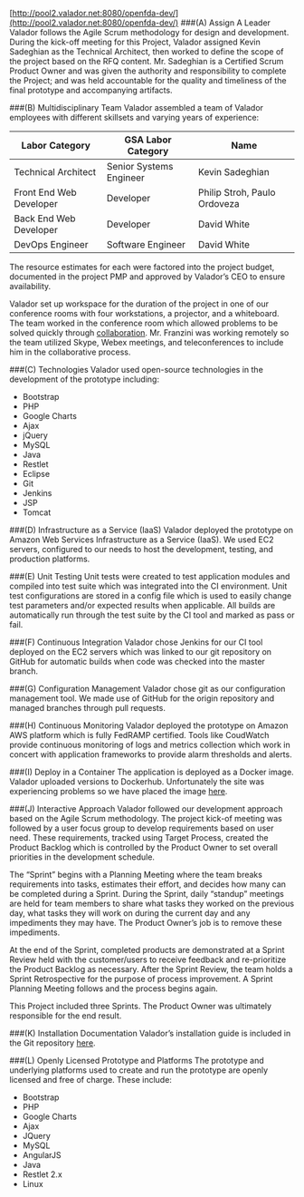 [http://pool2.valador.net:8080/openfda-dev/](http://pool2.valador.net:8080/openfda-dev/)
###(A) Assign A Leader
Valador follows the Agile Scrum methodology for design and development.  During the kick-off meeting for this Project, Valador assigned Kevin Sadeghian as the Technical Architect, then worked to define the scope of the project based on the RFQ content.  Mr. Sadeghian is a Certified Scrum Product Owner and was given the authority and responsibility to complete the Project; and was held accountable for the quality and timeliness of the final prototype and accompanying artifacts.

###(B) Multidisciplinary Team
Valador assembled a team of Valador employees with different skillsets and varying years of experience:

|Labor Category|GSA Labor Category|Name|
|---|---|---|
|Technical Architect|Senior Systems Engineer|Kevin Sadeghian|
|Front End Web Developer|Developer|Philip Stroh, Paulo Ordoveza|
|Back End Web Developer|Developer|David White|
|DevOps Engineer|Software Engineer|David White|

The resource estimates for each were factored into the project budget, documented in the project PMP and approved by Valador’s CEO to ensure availability.

Valador set up workspace for the duration of the project in one of our conference rooms with four workstations, a projector, and a whiteboard.  The team worked in the conference room which allowed problems to be solved quickly through [collaboration](https://github.com/valadorinc/openfda-pool2/tree/master/docs/TeamCollaboration). Mr. Franzini was working remotely so the team utilized Skype, Webex meetings, and teleconferences to include him in the collaborative process. 

###(C) Technologies
Valador used open-source technologies in the development of the prototype including:
* Bootstrap
* PHP
* Google Charts
* Ajax
* jQuery
* MySQL
* Java
* Restlet
* Eclipse
* Git
* Jenkins
* JSP
* Tomcat

###(D) Infrastructure as a Service (IaaS)
Valador deployed the prototype on Amazon Web Services Infrastructure as a Service (IaaS).  We used EC2 servers, configured to our needs to host the development, testing, and production platforms. 

###(E) Unit Testing
Unit tests were created to test application modules and compiled into test suite which was integrated into the CI environment.  Unit test configurations are stored in a config file which is used to easily change test parameters and/or expected results when applicable.  All builds are automatically run through the test suite by the CI tool and marked as pass or fail.

###(F) Continuous Integration 
Valador chose Jenkins for our CI tool deployed on the EC2 servers which was linked to our git repository on GitHub for automatic builds when code was checked into the master branch.

###(G) Configuration Management
Valador chose git as our configuration management tool.  We made use of GitHub for the origin repository and managed branches through pull requests.  


###(H) Continuous Monitoring
Valador deployed the prototype on Amazon AWS platform which is fully FedRAMP certified. Tools like CoudWatch provide continuous monitoring of logs and metrics collection which work in concert with application frameworks to provide alarm thresholds and alerts. 


###(I) Deploy in a Container 
The application is deployed as a Docker image.  Valador uploaded versions to Dockerhub. Unfortunately the site was experiencing problems so we have placed the image [here](http://pool2.valador.net/18F/valador_pool2.tar). 

###(J) Interactive Approach
Valador followed our development approach based on the Agile Scrum methodology. The project kick-of meeting was followed by a user focus group to develop requirements based on user need. These requirements, tracked using Target Process, created the Product Backlog which is controlled by the Product Owner to set overall priorities in the development schedule. 

The “Sprint” begins with a Planning Meeting where the team breaks requirements into tasks, estimates their effort, and decides how many can be completed during a Sprint. During the Sprint, daily “standup” meetings are held for team members to share what tasks they worked on the previous day, what tasks they will work on during the current day and any impediments they may have. The Product Owner’s job is to remove these impediments. 

At the end of the Sprint, completed products are demonstrated at a Sprint Review held with the customer/users to receive feedback and re-prioritize the Product Backlog as necessary. After the Sprint Review, the team holds a Sprint Retrospective for the purpose of process improvement. A Sprint Planning Meeting follows and the process begins again.

This Project included three Sprints. The Product Owner was ultimately responsible for the end result. 

###(K) Installation Documentation 
Valador’s installation guide is included in the Git repository [here](https://github.com/valadorinc/openfda-pool2/blob/master/docs/InstallGuide_pool2.txt).

###(L) Openly Licensed Prototype and Platforms 
The prototype and underlying platforms used to create and run the prototype are openly licensed and free of charge.  These include:  
*	Bootstrap
*	PHP
*	Google Charts
*	Ajax
*	JQuery
*	MySQL
*	AngularJS
*	Java
*	Restlet 2.x
*	Linux

 

